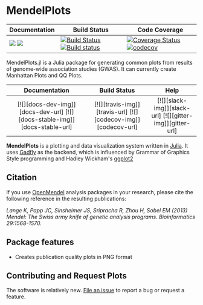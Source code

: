 # MendelPlots

| **Documentation** | **Build Status** | **Code Coverage**  |
|-------------------|------------------|--------------------|
| [![](https://img.shields.io/badge/docs-stable-blue.svg)](https://OpenMendel.github.io/MendelPlots.jl/stable) [![](https://img.shields.io/badge/docs-latest-blue.svg)](https://OpenMendel.github.io/MendelPlots.jl/latest) | [![Build Status](https://travis-ci.org/OpenMendel/MendelPlots.jl.svg?branch=master)](https://travis-ci.org/OpenMendel/MendelPlots.jl) [![Build status](https://ci.appveyor.com/api/projects/status/9qkvj4pbw8cwxa9l/branch/master?svg=true)](https://ci.appveyor.com/project/Chris-German/mendelplots-jl/branch/master) | [![Coverage Status](https://coveralls.io/repos/github/OpenMendel/MendelPlots.jl/badge.svg?branch=master)](https://coveralls.io/github/OpenMendel/MendelPlots.jl?branch=master) [![codecov](https://codecov.io/gh/OpenMendel/MendelPlots.jl/branch/master/graph/badge.svg)](https://codecov.io/gh/OpenMendel/MendelPlots.jl) |  


MendelPlots.jl is a Julia package for generating common plots from results of genome-wide association studies (GWAS). It can currently create Manhattan Plots and QQ Plots. 

| **Documentation** | **Build Status** | **Help** |
|:---:|:---:|:---:|
| [![][docs-dev-img]][docs-dev-url] [![][docs-stable-img]][docs-stable-url] | [![][travis-img]][travis-url] [![][codecov-img]][codecov-url] | [![][slack-img]][slack-url] [![][gitter-img]][gitter-url] |

**MendelPlots** is a plotting and data visualization system written in
[Julia](http://julialang.org/). It uses [Gadfly](https://github.com/GiovineItalia/Gadfly.jl) as the backend, which is influenced by Grammar of Graphics Style programming and Hadley Wickham's [ggplot2](http://ggplot2.org/)

## Citation

If you use [OpenMendel](https://openmendel.github.io) analysis packages in your research, please cite the following reference in the resulting publications:

*Lange K, Papp JC, Sinsheimer JS, Sripracha R, Zhou H, Sobel EM (2013) Mendel: The Swiss army knife of genetic analysis programs. Bioinformatics 29:1568-1570.*


## Package features

- Creates publication quality plots in PNG format


## Contributing and Request Plots

The software is relatively new. [File an
issue](https://github.com/OpenMendel/MendelPlots.jl/issues/new) to report a
bug or request a feature.

